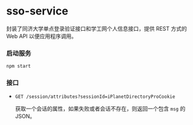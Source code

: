 sso-service
===========

封装了同济大学单点登录验证接口和学工网个人信息接口，提供 REST 方式的 Web API 以便应用程序调用。

### 启动服务

```bash
npm start
```

### 接口

- `GET /session/attributes?sessionId=iPlanetDirectoryProCookie`

  获取一个会话的属性，如果失败或者会话不存在，则返回一个包含 `msg` 的 JSON。